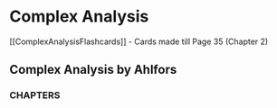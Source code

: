 # Complex Analysis

[[ComplexAnalysisFlashcards]] - Cards made till Page 35 (Chapter 2)

## Complex Analysis by Ahlfors

### CHAPTERS
